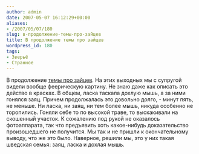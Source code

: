 ```yaml
---
author: admin
date: 2007-05-07 16:12:29+00:00
aliases:
- /2007/05/07/180
slug: в-продолжение-темы-про-зайцев
title: В продолжение темы про зайцев
wordpress_id: 180
tags:
- Зверьё
- Странное
---
```


В продолжение [темы про зайцев](http://blog.not-a-kernel-guy.com/2007/04/23/175). На этих выходных мы с супругой видели вообще феерическую картину. Не знаю даже как описать это действо в красках. В общем, ласка таскала дохлую мышь, а за ними гонялся заяц. Причем продолжалась это довольно долго, - минут пять, не меньше. Ни ласка, ни заяц, ни тем более мышь, никуда особенно не торопились. Гоняли себе то по высокой траве, то выскакивали на скошенный участок. К сожалению под рукой не оказалось фотоаппарата, так что предъявить хоть какое-нибудь доказательство произошедшего не получится. Мы так и не пришли к окончательному выводу, что же это было. Наверное, решили мы, это у них такая шведская семья: заяц, ласка и дохлая мышь. 
